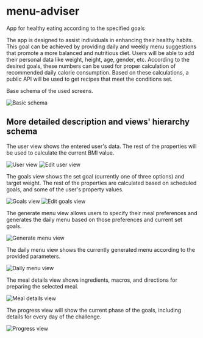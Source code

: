 # menu-adviser
App for healthy eating according to the specified goals

The app is designed to assist individuals in enhancing their healthy habits. This goal can be achieved by providing daily and weekly menu suggestions that promote a more balanced and nutritious diet.
Users will be able to add their personal data like weight, height, age, gender, etc. According to the desired goals, these numbers can be used for proper calculation of recommended daily calorie consumption.
Based on these calculations, a public API will be used to get recipes that meet the conditions set.

Base schema of the used screens. 

![Basic schema](https://github.com/ivayloynikolov/menu-adviser/blob/checkpoint-1/resources/MenuAdviser_1.png)


## More detailed description and views' hierarchy schema

The user view shows the entered user's data. The rest of the properties will be used to calculate the current BMI value.

![User view](https://github.com/ivayloynikolov/menu-adviser/blob/dev/resources/01_UserView.png)
![Edit user view](https://github.com/ivayloynikolov/menu-adviser/blob/dev/resources/02_EditUserView.png)

The goals view shows the set goal (currently one of three options) and target weight. The rest of the properties are calculated based on scheduled goals, and some of the user's property values.

![Goals view](https://github.com/ivayloynikolov/menu-adviser/blob/dev/resources/03_GoalsView.png)
![Edit goals view](https://github.com/ivayloynikolov/menu-adviser/blob/dev/resources/04_EditGoalsView.png)

The generate menu view allows users to specify their meal preferences and generates the daily menu based on those preferences and current set goals.

![Generate menu view](https://github.com/ivayloynikolov/menu-adviser/blob/dev/resources/05_GenerateMenuView.png)

The daily menu view shows the currently generated menu according to the provided parameters.

![Daily menu view](https://github.com/ivayloynikolov/menu-adviser/blob/dev/resources/06_DailyMenuView.png)

The meal details view shows ingredients, macros, and directions for preparing the selected meal.

![Meal details view](https://github.com/ivayloynikolov/menu-adviser/blob/dev/resources/07_MealDetailsView.png)

The progress view will show the current phase of the goals, including details for every day of the challenge.

![Progress view](https://github.com/ivayloynikolov/menu-adviser/blob/dev/resources/08_ProgressView.png)